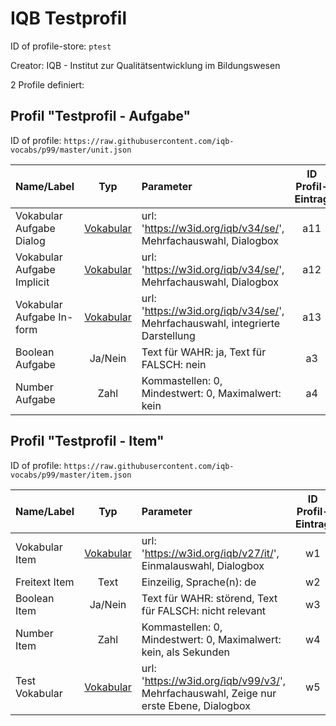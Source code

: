 # IQB Testprofil

ID of profile-store: `ptest`

Creator: IQB - Institut zur Qualitätsentwicklung im Bildungswesen

2 Profile definiert:

## Profil "Testprofil - Aufgabe"

ID of profile: `https://raw.githubusercontent.com/iqb-vocabs/p99/master/unit.json`

| Name/Label | Typ | Parameter | ID Profil-Eintrag |
| :--- | :---: | :--- | :---: |
| Vokabular Aufgabe Dialog | [Vokabular](https://w3id.org/iqb/v34/se/) | url: 'https://w3id.org/iqb/v34/se/', Mehrfachauswahl, Dialogbox | a11 |
| Vokabular Aufgabe Implicit | [Vokabular](https://w3id.org/iqb/v34/se/) | url: 'https://w3id.org/iqb/v34/se/', Mehrfachauswahl, Dialogbox | a12 |
| Vokabular Aufgabe In-form | [Vokabular](https://w3id.org/iqb/v34/se/) | url: 'https://w3id.org/iqb/v34/se/', Mehrfachauswahl, integrierte Darstellung | a13 |
| Boolean Aufgabe | Ja/Nein | Text für WAHR: ja, Text für FALSCH: nein | a3 |
| Number Aufgabe | Zahl | Kommastellen: 0, Mindestwert: 0, Maximalwert: kein | a4 |

## Profil "Testprofil - Item"

ID of profile: `https://raw.githubusercontent.com/iqb-vocabs/p99/master/item.json`

| Name/Label | Typ | Parameter | ID Profil-Eintrag |
| :--- | :---: | :--- | :---: |
| Vokabular Item | [Vokabular](https://w3id.org/iqb/v27/it/) | url: 'https://w3id.org/iqb/v27/it/', Einmalauswahl, Dialogbox | w1 |
| Freitext Item | Text | Einzeilig, Sprache(n): de   | w2 |
| Boolean Item | Ja/Nein | Text für WAHR: störend, Text für FALSCH: nicht relevant | w3 |
| Number Item | Zahl | Kommastellen: 0, Mindestwert: 0, Maximalwert: kein, als Sekunden | w4 |
| Test Vokabular | [Vokabular](https://w3id.org/iqb/v99/v3/) | url: 'https://w3id.org/iqb/v99/v3/', Mehrfachauswahl, Zeige nur erste Ebene, Dialogbox | w5 |

